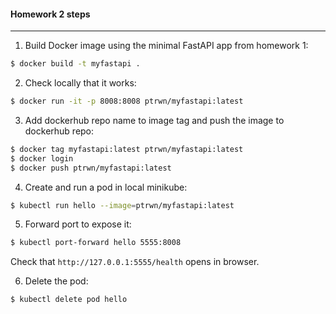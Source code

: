 #### Homework 2 steps
----------------------------

1. Build Docker image using the minimal FastAPI app from homework 1:

```bash
$ docker build -t myfastapi .
```

2. Check locally that it works:

```bash
$ docker run -it -p 8008:8008 ptrwn/myfastapi:latest
```

3. Add dockerhub repo name to image tag and push the image to dockerhub repo:

```bash
$ docker tag myfastapi:latest ptrwn/myfastapi:latest
$ docker login
$ docker push ptrwn/myfastapi:latest
```

4. Create and run a pod in local minikube:
```bash
$ kubectl run hello --image=ptrwn/myfastapi:latest
```

5. Forward port to expose it:
```bash
$ kubectl port-forward hello 5555:8008
```
Check that `http://127.0.0.1:5555/health` opens in browser.

6. Delete the pod:
```bash
$ kubectl delete pod hello
```
